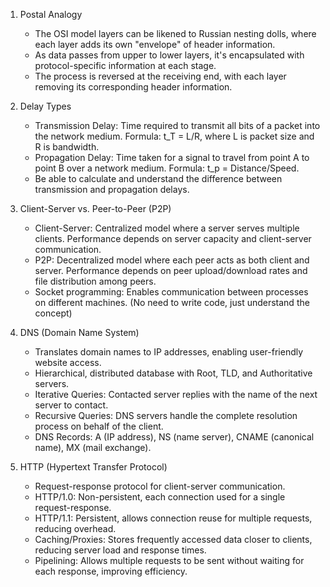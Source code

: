 1. Postal Analogy
   - The OSI model layers can be likened to Russian nesting dolls, where each layer adds its own "envelope" of header information.
   - As data passes from upper to lower layers, it's encapsulated with protocol-specific information at each stage.
   - The process is reversed at the receiving end, with each layer removing its corresponding header information.

2. Delay Types
   - Transmission Delay: Time required to transmit all bits of a packet into the network medium. Formula: t_T = L/R, where L is packet size and R is bandwidth.
   - Propagation Delay: Time taken for a signal to travel from point A to point B over a network medium. Formula: t_p = Distance/Speed.
   - Be able to calculate and understand the difference between transmission and propagation delays.

3. Client-Server vs. Peer-to-Peer (P2P)
   - Client-Server: Centralized model where a server serves multiple clients. Performance depends on server capacity and client-server communication.
   - P2P: Decentralized model where each peer acts as both client and server. Performance depends on peer upload/download rates and file distribution among peers.
   - Socket programming: Enables communication between processes on different machines. (No need to write code, just understand the concept)

4. DNS (Domain Name System)
   - Translates domain names to IP addresses, enabling user-friendly website access.
   - Hierarchical, distributed database with Root, TLD, and Authoritative servers.
   - Iterative Queries: Contacted server replies with the name of the next server to contact.
   - Recursive Queries: DNS servers handle the complete resolution process on behalf of the client.
   - DNS Records: A (IP address), NS (name server), CNAME (canonical name), MX (mail exchange).

5. HTTP (Hypertext Transfer Protocol)
   - Request-response protocol for client-server communication.
   - HTTP/1.0: Non-persistent, each connection used for a single request-response.
   - HTTP/1.1: Persistent, allows connection reuse for multiple requests, reducing overhead.
   - Caching/Proxies: Stores frequently accessed data closer to clients, reducing server load and response times.
   - Pipelining: Allows multiple requests to be sent without waiting for each response, improving efficiency.